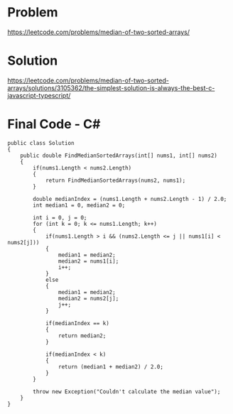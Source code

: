 # Problem

https://leetcode.com/problems/median-of-two-sorted-arrays/

# Solution

https://leetcode.com/problems/median-of-two-sorted-arrays/solutions/3105362/the-simplest-solution-is-always-the-best-c-javascript-typescript/

# Final Code - C#

```
public class Solution 
{
    public double FindMedianSortedArrays(int[] nums1, int[] nums2) 
    {
        if(nums1.Length < nums2.Length)
        {
            return FindMedianSortedArrays(nums2, nums1);
        }

        double medianIndex = (nums1.Length + nums2.Length - 1) / 2.0;
        int median1 = 0, median2 = 0;

        int i = 0, j = 0;
        for (int k = 0; k <= nums1.Length; k++)
        {
            if(nums1.Length > i && (nums2.Length <= j || nums1[i] < nums2[j])) 
            {
                median1 = median2;
                median2 = nums1[i];
                i++;
            } 
            else
            {
                median1 = median2;
                median2 = nums2[j];
                j++;
            }

            if(medianIndex == k) 
            {
                return median2;
            }
            
            if(medianIndex < k) 
            {
                return (median1 + median2) / 2.0;
            }
        }

        throw new Exception("Couldn't calculate the median value");
    }
}
```
